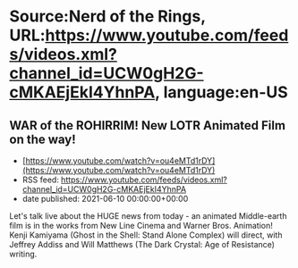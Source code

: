 # Source:Nerd of the Rings, URL:https://www.youtube.com/feeds/videos.xml?channel_id=UCW0gH2G-cMKAEjEkI4YhnPA, language:en-US

## WAR of the ROHIRRIM! New LOTR Animated Film on the way!
 - [https://www.youtube.com/watch?v=ou4eMTd1rDY](https://www.youtube.com/watch?v=ou4eMTd1rDY)
 - RSS feed: https://www.youtube.com/feeds/videos.xml?channel_id=UCW0gH2G-cMKAEjEkI4YhnPA
 - date published: 2021-06-10 00:00:00+00:00

Let's talk live about the HUGE news from today - an animated Middle-earth film is in the works from New Line Cinema and Warner Bros. Animation!  Kenji Kamiyama (Ghost in the Shell: Stand Alone Complex) will direct, with Jeffrey Addiss and Will Matthews (The Dark Crystal: Age of Resistance) writing.

